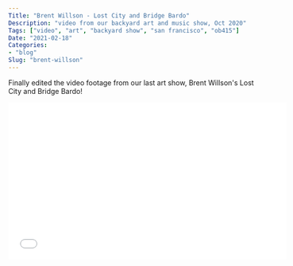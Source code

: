 ```yaml
---
Title: "Brent Willson - Lost City and Bridge Bardo"
Description: "video from our backyard art and music show, Oct 2020"
Tags: ["video", "art", "backyard show", "san francisco", "ob415"]
Date: "2021-02-18"
Categories:
- "blog"
Slug: "brent-willson"
---
```


Finally edited the video footage from our last art show, Brent Willson's Lost City and Bridge Bardo!

<div class="video-container">
<iframe width="560" height="315" src="//www.youtube.com/embed/fA5NGEWU_eE" frameborder="0" allowfullscreen></iframe>
</div>
